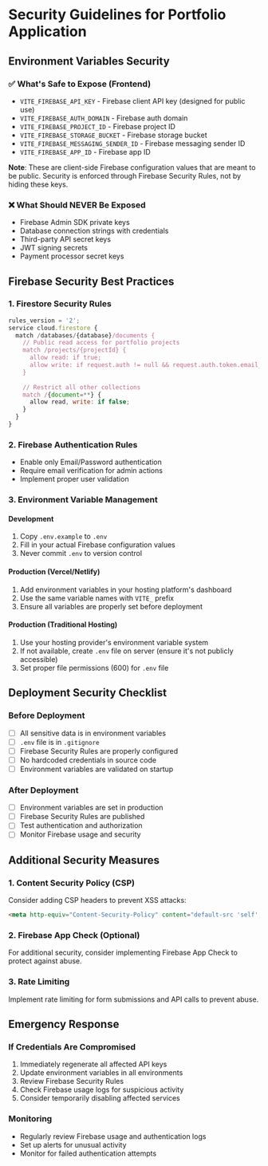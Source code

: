 # Security Guidelines for Portfolio Application

## Environment Variables Security

### ✅ What's Safe to Expose (Frontend)
- `VITE_FIREBASE_API_KEY` - Firebase client API key (designed for public use)
- `VITE_FIREBASE_AUTH_DOMAIN` - Firebase auth domain
- `VITE_FIREBASE_PROJECT_ID` - Firebase project ID
- `VITE_FIREBASE_STORAGE_BUCKET` - Firebase storage bucket
- `VITE_FIREBASE_MESSAGING_SENDER_ID` - Firebase messaging sender ID
- `VITE_FIREBASE_APP_ID` - Firebase app ID

**Note**: These are client-side Firebase configuration values that are meant to be public. Security is enforced through Firebase Security Rules, not by hiding these keys.

### ❌ What Should NEVER Be Exposed
- Firebase Admin SDK private keys
- Database connection strings with credentials
- Third-party API secret keys
- JWT signing secrets
- Payment processor secret keys

## Firebase Security Best Practices

### 1. Firestore Security Rules
```javascript
rules_version = '2';
service cloud.firestore {
  match /databases/{database}/documents {
    // Public read access for portfolio projects
    match /projects/{projectId} {
      allow read: if true;
      allow write: if request.auth != null && request.auth.token.email_verified;
    }
    
    // Restrict all other collections
    match /{document=**} {
      allow read, write: if false;
    }
  }
}
```

### 2. Firebase Authentication Rules
- Enable only Email/Password authentication
- Require email verification for admin actions
- Implement proper user validation

### 3. Environment Variable Management

#### Development
1. Copy `.env.example` to `.env`
2. Fill in your actual Firebase configuration values
3. Never commit `.env` to version control

#### Production (Vercel/Netlify)
1. Add environment variables in your hosting platform's dashboard
2. Use the same variable names with `VITE_` prefix
3. Ensure all variables are properly set before deployment

#### Production (Traditional Hosting)
1. Use your hosting provider's environment variable system
2. If not available, create `.env` file on server (ensure it's not publicly accessible)
3. Set proper file permissions (600) for `.env` file

## Deployment Security Checklist

### Before Deployment
- [ ] All sensitive data is in environment variables
- [ ] `.env` file is in `.gitignore`
- [ ] Firebase Security Rules are properly configured
- [ ] No hardcoded credentials in source code
- [ ] Environment variables are validated on startup

### After Deployment
- [ ] Environment variables are set in production
- [ ] Firebase Security Rules are published
- [ ] Test authentication and authorization
- [ ] Monitor Firebase usage and security

## Additional Security Measures

### 1. Content Security Policy (CSP)
Consider adding CSP headers to prevent XSS attacks:
```html
<meta http-equiv="Content-Security-Policy" content="default-src 'self'; script-src 'self' 'unsafe-inline' https://apis.google.com; style-src 'self' 'unsafe-inline' https://fonts.googleapis.com; font-src 'self' https://fonts.gstatic.com;">
```

### 2. Firebase App Check (Optional)
For additional security, consider implementing Firebase App Check to protect against abuse.

### 3. Rate Limiting
Implement rate limiting for form submissions and API calls to prevent abuse.

## Emergency Response

### If Credentials Are Compromised
1. Immediately regenerate all affected API keys
2. Update environment variables in all environments
3. Review Firebase Security Rules
4. Check Firebase usage logs for suspicious activity
5. Consider temporarily disabling affected services

### Monitoring
- Regularly review Firebase usage and authentication logs
- Set up alerts for unusual activity
- Monitor for failed authentication attempts